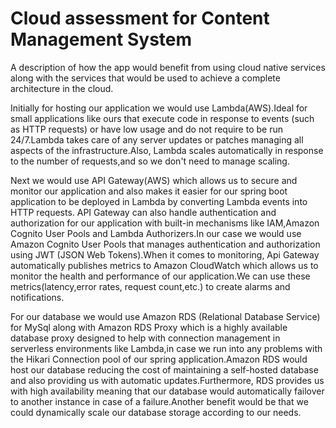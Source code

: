 # Cloud assessment for Content Management System

A description of how the app would benefit from using cloud native services
along with the services that would be used to achieve a complete architecture in the cloud.

Initially for hosting our application we would use Lambda(AWS).Ideal for small applications
like ours that execute code in response to events (such as HTTP requests) or have low usage and
do not require to be run 24/7.Lambda takes care of any server updates or patches managing 
all aspects of the infrastructure.Also, Lambda scales automatically in response to the number
of requests,and so we don't need to manage scaling.

Next we would use API Gateway(AWS) which allows us to secure and monitor our application and also makes
it easier for our spring boot application to be deployed in Lambda by converting Lambda events into HTTP requests.
API Gateway can also handle authentication and authorization for our application with built-in mechanisms like
IAM,Amazon Cognito User Pools and Lambda Authorizers.In our case we would use Amazon Cognito User Pools
that manages authentication and authorization using JWT (JSON Web Tokens).When it comes to monitoring,
 Api Gateway automatically publishes metrics to Amazon CloudWatch which allows us
to monitor the health and performance of our application.We can use these metrics(latency,error rates,
request count,etc.) to create alarms and notifications.

For our database we would use Amazon RDS (Relational Database Service) for
 MySql along with Amazon RDS Proxy which is a highly available database proxy designed to help 
with connection management in serverless environments like Lambda,in case we run into any problems with
the Hikari Connection pool of our spring application.Amazon RDS would host our database reducing 
the cost of maintaining a self-hosted 
database and also providing us with automatic updates.Furthermore, RDS provides us with
high availability meaning that our database would automatically failover to another instance in
case of a failure.Another benefit would be that we could dynamically scale our database storage
according to our needs.